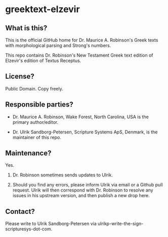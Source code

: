 # greektext-elzevir

## What is this?

This is the official GitHub home for Dr. Maurice A. Robinson's Greek
texts with morphological parsing and Strong's numbers.

This repo contains Dr. Robinson's New Testament Greek text edition of
Elzevir's edition of Textus Receptus.

## License?

Public Domain.  Copy freely.

## Responsible parties?

- Dr. Maurice A. Robinson, Wake Forest, North Carolina, USA is the
  primary author/editor.

- Dr. Ulrik Sandborg-Petersen, Scripture Systems ApS, Denmark, is the
  maintainer of this repo.

## Maintenance?

Yes.

1. Dr. Robinson sometimes sends updates to Ulrik.

2. Should you find any errors, please inform Ulrik via email or a
Github pull request.  Ulrik will then correspond with Dr. Robinson to
resolve any issues in his upstream version, and then publish a new
drop here.


## Contact?

Please write to Ulrik Sandborg-Petersen via
ulrikp-write-the-sign-scripturesys-dot-com.

